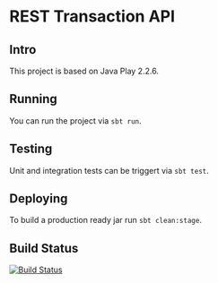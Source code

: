 # REST Transaction API

## Intro
This project is based on Java Play 2.2.6.

## Running
You can run the project via `sbt run`.

## Testing
Unit and integration tests can be triggert via `sbt test`.

## Deploying
To build a production ready jar run `sbt clean:stage`.

## Build Status
[![Build Status](https://travis-ci.org/snadorp/java-rest-api.svg)](https://travis-ci.org/snadorp/java-rest-api)
